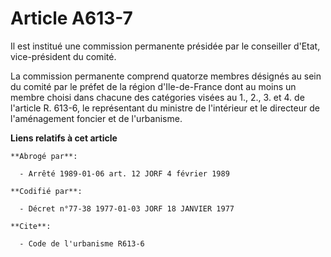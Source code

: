 # Article A613-7

Il est institué une commission permanente présidée par le conseiller d'Etat, vice-président du comité.

La commission permanente comprend quatorze membres désignés au sein du comité par le préfet de la région d'Ile-de-France dont
au moins un membre choisi dans chacune des catégories visées au 1., 2., 3. et 4. de l'article R. 613-6, le représentant du
ministre de l'intérieur et le directeur de l'aménagement foncier et de l'urbanisme.

**Liens relatifs à cet article**

	**Abrogé par**:

	  - Arrêté 1989-01-06 art. 12 JORF 4 février 1989

	**Codifié par**:

	  - Décret n°77-38 1977-01-03 JORF 18 JANVIER 1977

	**Cite**:

	  - Code de l'urbanisme R613-6
